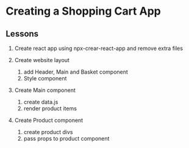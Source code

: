 # Creating a Shopping Cart App

## Lessons

1. Create react app using npx-crear-react-app and remove extra files

2. Create website layout
    1. add Header, Main and Basket component
    2. Style component

3. Create Main component
    1. create data.js
    2. render product items

4. Create Product component
    1. create product divs
    2. pass props to product component


